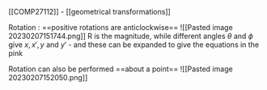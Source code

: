 [[COMP27112]] - [[geometrical transformations]]

Rotation : ==positive rotations are anticlockwise==
![[Pasted image 20230207151744.png]]
R is the magnitude, while different angles $\theta$ and $\phi$ give $x,x',y$ and $y'$ - and these can be expanded to give the equations in the pink

Rotation can also be performed ==about a point==
![[Pasted image 20230207152050.png]]
